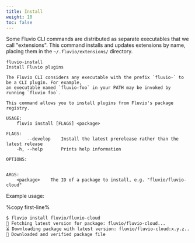 ```yaml
---
title: Install
weight: 10
toc: false
---
```


Some Fluvio CLI commands are distributed as separate executables that we call
"extensions". This command installs and updates extensions by name, placing
them in the `~/.fluvio/extensions/` directory.

```
fluvio-install
Install Fluvio plugins

The Fluvio CLI considers any executable with the prefix `fluvio-` to be a CLI plugin. For example,
an executable named `fluvio-foo` in your PATH may be invoked by running `fluvio foo`.

This command allows you to install plugins from Fluvio's package registry.

USAGE:
    fluvio install [FLAGS] <package>

FLAGS:
        --develop    Install the latest prerelease rather than the latest release
    -h, --help       Prints help information

OPTIONS:


ARGS:
    <package>    The ID of a package to install, e.g. "fluvio/fluvio-cloud"
```

Example usage:

%copy first-line%
```bash
$ fluvio install fluvio/fluvio-cloud
🎣 Fetching latest version for package: fluvio/fluvio-cloud...
⏳ Downloading package with latest version: fluvio/fluvio-cloud:x.y.z...
🔑 Downloaded and verified package file
```
